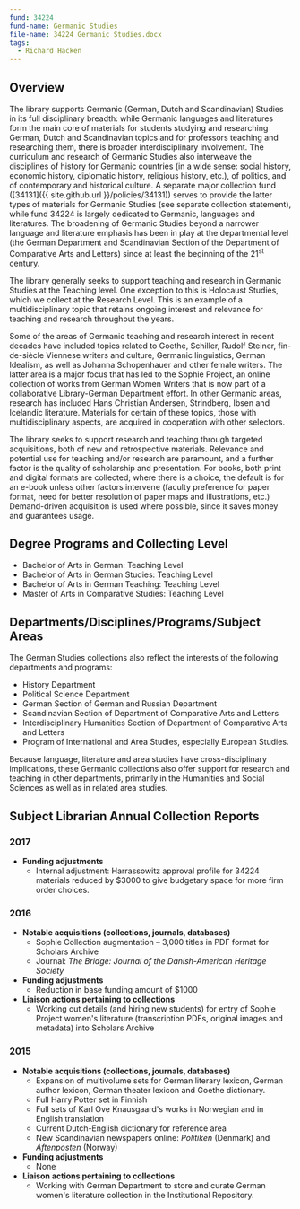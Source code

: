 ```yaml
---
fund: 34224
fund-name: Germanic Studies
file-name: 34224 Germanic Studies.docx
tags:
  - Richard Hacken
---
```


## Overview

The library supports Germanic (German, Dutch and Scandinavian) Studies in its full disciplinary breadth: while Germanic languages and literatures form the main core of materials for students studying and researching German, Dutch and Scandinavian topics and for professors teaching and researching them, there is broader interdisciplinary involvement. The curriculum and research of Germanic Studies also interweave the disciplines of history for Germanic countries (in a wide sense: social history, economic history, diplomatic history, religious history, etc.), of politics, and of contemporary and historical culture. A separate major collection fund ([34131]({{ site.github.url }}/policies/34131)) serves to provide the latter types of materials for Germanic Studies (see separate collection statement), while fund 34224 is largely dedicated to Germanic, languages and literatures. The broadening of Germanic Studies beyond a narrower language and literature emphasis has been in play at the departmental level (the German Department and Scandinavian Section of the Department of Comparative Arts and Letters) since at least the beginning of the 21<sup>st</sup> century.

The library generally seeks to support teaching and research in Germanic Studies at the Teaching level. One exception to this is Holocaust Studies, which we collect at the Research Level. This is an example of a multidisciplinary topic that retains ongoing interest and relevance for teaching and research throughout the years.

Some of the areas of Germanic teaching and research interest in recent decades have included topics related to Goethe, Schiller, Rudolf Steiner, fin-de-siècle Viennese writers and culture, Germanic linguistics, German Idealism, as well as Johanna Schopenhauer and other female writers. The latter area is a major focus that has led to the Sophie Project, an online collection of works from German Women Writers that is now part of a collaborative Library-German Department effort. In other Germanic areas, research has included Hans Christian Andersen, Strindberg, Ibsen and Icelandic literature. Materials for certain of these topics, those with multidisciplinary aspects, are acquired in cooperation with other selectors.

The library seeks to support research and teaching through targeted acquisitions, both of new and retrospective materials. Relevance and potential use for teaching and/<wbr>or research are paramount, and a further factor is the quality of scholarship and presentation. For books, both print and digital formats are collected; where there is a choice, the default is for an e-book unless other factors intervene (faculty preference for paper format, need for better resolution of paper maps and illustrations, etc.)  Demand-driven acquisition is used where possible, since it saves money and guarantees usage.

## Degree Programs and Collecting Level

- Bachelor of Arts in German: Teaching Level
- Bachelor of Arts in German Studies: Teaching Level
- Bachelor of Arts in German Teaching: Teaching Level
- Master of Arts in Comparative Studies: Teaching Level

## Departments/<wbr>Disciplines/<wbr>Programs/<wbr>Subject Areas

The German Studies collections also reflect the interests of the following departments and programs:

- History Department
- Political Science Department
- German Section of German and Russian Department
- Scandinavian Section of Department of Comparative Arts and Letters
- Interdisciplinary Humanities Section of Department of Comparative Arts and Letters
- Program of International and Area Studies, especially European Studies.

Because language, literature and area studies have cross-disciplinary implications, these Germanic collections also offer support for research and teaching in other departments, primarily in the Humanities and Social Sciences as well as in related area studies.

## Subject Librarian Annual Collection Reports

### 2017

- **Funding adjustments**
    -  Internal adjustment: Harrassowitz approval profile for 34224 materials reduced by $3000 to give budgetary space for more firm order choices.

### 2016

- **Notable acquisitions (collections, journals, databases)**
  - Sophie Collection augmentation – 3,000 titles in PDF format for Scholars Archive
  - Journal: _The Bridge: Journal of the Danish-American Heritage Society_
- **Funding adjustments**
  - Reduction in base funding amount of $1000
- **Liaison actions pertaining to collections**
  - Working out details (and hiring new students) for entry of Sophie Project women's literature (transcription PDFs, original images and metadata) into Scholars Archive

### 2015
- **Notable acquisitions (collections, journals, databases)**
  - Expansion of multivolume sets for German literary lexicon, German author lexicon, German theater lexicon and Goethe dictionary.
  - Full Harry Potter set in Finnish
  - Full sets of Karl Ove Knausgaard's works in Norwegian and in English translation
  - Current Dutch-English dictionary for reference area
  - New Scandinavian newspapers online: _Politiken_ (Denmark) and _Aftenposten_ (Norway)
- **Funding adjustments**
  - None
- **Liaison actions pertaining to collections**
  - Working with German Department to store and curate German women's literature collection in the Institutional Repository.

